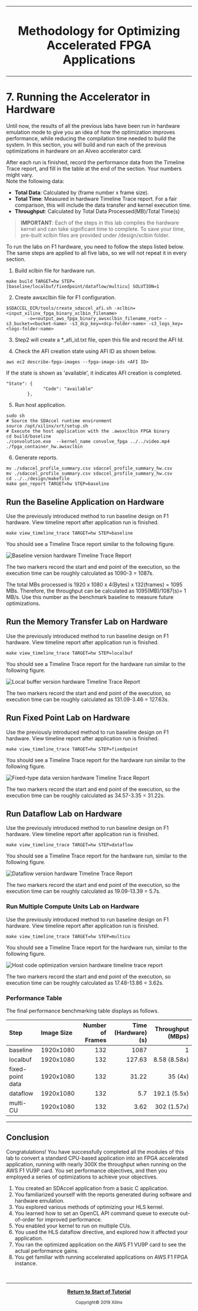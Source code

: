 
<table>
 <tr>
 <td align="center"><h1>Methodology for Optimizing Accelerated FPGA Applications
 </td>
 </tr>
</table>

# 7. Running the Accelerator in Hardware

Until now, the results of all the previous labs have been run in hardware emulation mode to give you an idea of how the optimization improves performance, while reducing the compilation time needed to build the system. In this section, you will build and run each of the previous optimizations in hardware on an Alveo accelerator card.

After each run is finished, record the performance data from the Timeline Trace report, and fill in the table at the end of the section. Your numbers might vary.  
Note the following data:

* **Total Data**: Calculated by (frame number x frame size).
* **Total Time**: Measured in hardware Timeline Trace report. For a fair comparison, this will include the data transfer and kernel execution time.
* **Throughput**: Calculated by Total Data Processed(MB)/Total Time(s)

>**IMPORTANT**: Each of the steps in this lab compiles the hardware kernel and can take significant time to complete. To save your time, pre-built xclbin files are provided under /design/xclbin folder.

To run the labs on F1 hardware, you need to follow the steps listed below. The same steps are applied to all five labs, so we will not repeat it in every section.

1. Build xclbin file for hardware run.

```
make build TARGET=hw STEP=[baseline/localbuf/fixedpoint/dataflow/multicu] SOLUTION=1
```

2. Create awsxclbin file for F1 configuration.

```
$SDACCEL_DIR/tools/create_sdaccel_afi.sh -xclbin=<input_xilinx_fpga_binary_xclbin_filename>
		-o=<output_aws_fpga_binary_awsxclbin_filename_root> -s3_bucket=<bucket-name> -s3_dcp_key=<dcp-folder-name> -s3_logs_key=<logs-folder-name>
```

3. Step2 will create a *_afi_id.txt file, open this file and record the AFI Id.

4. Check the AFI creation state using AFI ID as shown below.
```
aws ec2 describe-fpga-images --fpga-image-ids <AFI ID>
```

If the state is shown as 'available', it indicates AFI creation is completed.

```
"State": {
              "Code": "available"
        },

```

5. Run host application.

```
sudo sh
# Source the SDAccel runtime environment
source /opt/xilinx/xrt/setup.sh
# Execute the host application with the .awsxclbin FPGA binary
cd build/baseline
./convolution.exe  --kernel_name convolve_fpga ../../video.mp4 ./fpga_container_hw.awsxclbin
```

6. Generate reports.

```
mv ./sdaccel_profile_summary.csv sdaccel_profile_summary_hw.csv
mv ./sdaccel_profile_summary.csv sdaccel_profile_summary_hw.csv
cd ../../design/makefile
make gen_report TARGET=hw STEP=baseline
```


## Run the Baseline Application on Hardware

Use the previously introduced method to run baseline design on F1 hardware. View timeline report after application run is finished.

```
make view_timeline_trace TARGET=hw STEP=baseline
```

You should see a Timeline Trace report similar to the following figure.

![][baseline_hw_timeline]

The two markers record the start and end point of the execution, so the execution time can be roughly calculated as 1090-3 = 1087s.

The total MBs processed is 1920 x 1080 x 4(Bytes) x 132(frames) = 1095 MBs. Therefore, the throughput can be calculated as 1095(MB)/1087(s)= 1 MB/s. Use this number as the benchmark baseline to measure future optimizations.  

## Run the Memory Transfer Lab on Hardware

Use the previously introduced method to run baseline design on F1 hardware. View timeline report after application run is finished.

```
make view_timeline_trace TARGET=hw STEP=localbuf
```

You should see a Timeline Trace report for the hardware run similar to the following figure.

![][localbuf_hw_timeline]

The two markers record the start and end point of the execution, so execution time can be roughly calculated as 131.09-3.46 = 127.63s.

## Run Fixed Point Lab on Hardware

Use the previously introduced method to run baseline design on F1 hardware. View timeline report after application run is finished.

```
make view_timeline_trace TARGET=hw STEP=fixedpoint
```

You should see a Timeline Trace report for the hardware run similar to the following figure.

![][fixedtype_hw_timeline]

 The two markers record the start and end point of the execution, so the execution time can be roughly calculated as 34.57-3.35 = 31.22s.

## Run Dataflow Lab on Hardware

Use the previously introduced method to run baseline design on F1 hardware. View timeline report after application run is finished.

```
make view_timeline_trace TARGET=hw STEP=dataflow
```

You should see a Timeline Trace report for the hardware run, similar to the following figure.

![][dataflow_hw_timeline]

The two markers record the start and end point of the execution, so the execution time can be roughly calculated as 19.09-13.39 = 5.7s.

### Run Multiple Compute Units Lab on Hardware

Use the previously introduced method to run baseline design on F1 hardware. View timeline report after application run is finished.

```
make view_timeline_trace TARGET=hw STEP=multicu
```

You should see a Timeline Trace report for the hardware run, similar to the following figure.

![][hostopt_hw_timeline]

 The two markers record the start and end point of the execution, so execution time can be roughly calculated as 17.48-13.86 = 3.62s.

### Performance Table

The final performance benchmarking table displays as follows.

| Step                            | Image Size   | Number of Frames  | Time (Hardware) (s) | Throughput (MBps) |
| :-----------------------        | :----------- | ------------: | ------------------: | ----------------: |
| baseline                        |     1920x1080 |           132 |              1087 | 1              |
| localbuf                        |     1920x1080 |           132 |                127.63 | 8.58 (8.58x)         |
| fixed-point data                |     1920x1080 |           132 |                31.22 | 35 (4x)        |
| dataflow                        |     1920x1080 |           132 |                5.7 | 192.1 (5.5x)        |
| multi-CU                        |     1920x1080 |           132 |                3.62 | 302 (1.57x)       |

---------------------------------------

[baseline_hw_timeline]:./images/baseline_hw_timeline_aws.JPG "Baseline version hardware Timeline Trace Report"
[localbuf_hw_timeline]:./images/localbuf_hw_timeline_aws.JPG "Local buffer version hardware Timeline Trace Report"
[fixedtype_hw_timeline]:./images/fixedtype_hw_timeline_aws.JPG "Fixed-type data version hardware Timeline Trace Report"
[dataflow_hw_timeline]:./images/dataflow_hw_timeline_aws.JPG "Dataflow version hardware Timeline Trace Report"
[hostopt_hw_timeline]: ./images/multicu_hw_timeline_aws.JPG "Host code optimization version hardware timeline trace report"

## Conclusion

Congratulations! You have successfully completed all the modules of this lab to convert a standard CPU-based application into an FPGA accelerated application, running with nearly 300X the throughput when running on the AWS F1 VU9P card. You set performance objectives, and then you employed a series of optimizations to achieve your objectives.

1. You created an SDAccel application from a basic C application.
1. You familiarized yourself with the reports generated during software and hardware emulation.
1. You explored various methods of optimizing your HLS kernel.
1. You learned how to set an OpenCL API command queue to execute out-of-order for improved performance.
1. You enabled your kernel to run on multiple CUs.
1. You used the HLS dataflow directive, and explored how it affected your application.
1. You ran the optimized application on the AWS F1 VU9P card to see the actual performance gains.
1. You get familiar with running accelerated applications on AWS F1 FPGA instance.

</br>
<hr/>
<p align="center"><b><a href="./README.md">Return to Start of Tutorial</a></b></p>

<p align="center"><sup>Copyright&copy; 2019 Xilinx</sup></p>
